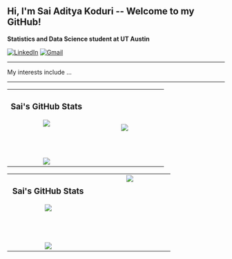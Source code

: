 ## Hi, I'm Sai Aditya Koduri -- Welcome to my GitHub!

**Statistics and Data Science student at UT Austin**

[![LinkedIn](https://img.shields.io/badge/LinkedIn-0077B5?style=for-the-badge&logo=linkedin&logoColor=white)](https://www.linkedin.com/in/saiadityakoduri/)
[![Gmail](https://img.shields.io/badge/Gmail-D14836?style=for-the-badge&logo=gmail&logoColor=white)](mailto:saiaditya.koduri@utexas.edu)

---

My interests include ...

---

<div align="center">




<div align="center">

<table>
<tr>
<td align="center" width="50%">

### Sai's GitHub Stats
<img src="https://github-readme-stats.vercel.app/api?username=saikoduri7&show_icons=true&theme=tokyonight&count_private=true&custom_title=Sai%20Aditya%27s%20GitHub%20Stats" />


<br/><br/>

<img src="https://github-readme-streak-stats.herokuapp.com/?user=saikoduri7&theme=tokyonight" />

</td>

<td align="center" width="50%">

<img src="https://github-readme-stats.vercel.app/api/top-langs/?username=saikoduri7&layout=compact&theme=tokyonight" />

</td>
</tr>
</table>





<div align="center">

<table>
<tr>

<!-- Left Side: GitHub Stats and Streak inside one box -->
<td width="48%" valign="top">

<div align="center">

### Sai's GitHub Stats
<img src="https://github-readme-stats.vercel.app/api?username=saikoduri7&show_icons=true&theme=tokyonight&count_private=true&custom_title=Sai%20Aditya%27s%20GitHub%20Stats" />

<br/><br/>

<img src="https://github-readme-streak-stats.herokuapp.com/?user=saikoduri7&theme=tokyonight" />

</div>

</td>

<!-- Right Side: Most Used Languages -->
<td width="48%" valign="top">

<div align="center">

<img src="https://github-readme-stats.vercel.app/api/top-langs/?username=saikoduri7&layout=compact&theme=tokyonight" />

</div>

</td>

</tr>
</table>

</div>

</div>

</div>


